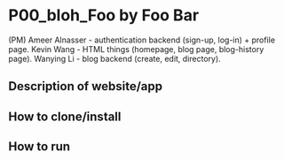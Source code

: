 # P00_bloh_Foo by Foo Bar

(PM) Ameer Alnasser - authentication backend (sign-up, log-in) + profile page. 
Kevin Wang - HTML things (homepage, blog page, blog-history page). 
Wanying Li  - blog backend (create, edit, directory). 

## Description of website/app

## How to clone/install

## How to run 
